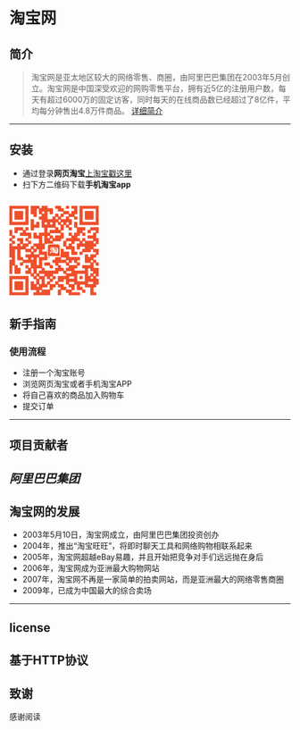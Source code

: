 # 淘宝网
## 简介
>淘宝网是亚太地区较大的网络零售、商圈，由阿里巴巴集团在2003年5月创立。淘宝网是中国深受欢迎的网购零售平台，拥有近5亿的注册用户数，每天有超过6000万的固定访客，同时每天的在线商品数已经超过了8亿件，平均每分钟售出4.8万件商品。
[详细简介](https://baike.baidu.com/item/淘宝网/112187?fromtitle=%E6%B7%98%E5%AE%9D&fromid=145661&fr=aladdin)
---

## 安装
- 通过登录**网页淘宝**[上淘宝戳这里](https://www.taobao.com/)
- 扫下方二维码下载**手机淘宝app**

![手机淘宝](TB18W1cQFXXXXaWXXXXXXXXXXXX-160-160[1].png)
---

## 新手指南
### 使用流程
- 注册一个淘宝账号
- 浏览网页淘宝或者手机淘宝APP
- 将自己喜欢的商品加入购物车
- 提交订单
---
## 项目贡献者
  *阿里巴巴集团*
---  
## 淘宝网的发展
- 2003年5月10日，淘宝网成立，由阿里巴巴集团投资创办
- 2004年，推出“淘宝旺旺”，将即时聊天工具和网络购物相联系起来
- 2005年，淘宝网超越eBay易趣，并且开始把竞争对手们远远抛在身后
- 2006年，淘宝网成为亚洲最大购物网站
- 2007年，淘宝网不再是一家简单的拍卖网站，而是亚洲最大的网络零售商圈
- 2009年，已成为中国最大的综合卖场
---
## license
基于HTTP协议
---
## 致谢
感谢阅读
